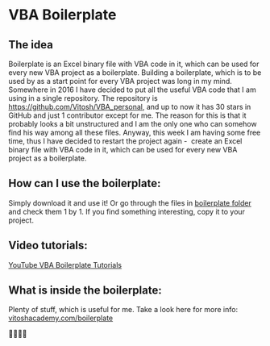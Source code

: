 # VBA Boilerplate

## The idea 
Boilerplate is an Excel binary file with VBA code in it, which can be used for every new VBA project as a boilerplate.
Building a boilerplate, which is to be used by as a start point for every VBA project was long in my mind. Somewhere in 2016 I have decided to put all the useful VBA code that I am using in a single repository. The repository is  https://github.com/Vitosh/VBA_personal, and up to now it has 30 stars in GitHub and just 1 contributor except for me. The reason for this is that it probably looks a bit unstructured and I am the only one who can somehow find his way among all these files. Anyway, this week I am having some free time, thus I have decided to restart the project again -  create an Excel binary file with VBA code in it, which can be used for every new VBA project as a boilerplate.

## How can I use the boilerplate:
Simply download it and use it! Or go through the files in [boilerplate folder](https://github.com/Vitosh/VBA_personal/tree/master/Boilerplate/Boilerplate%20VitoshAcademy) and check them 1 by 1. If you find something interesting, copy it to your project.

## Video tutorials:
[YouTube VBA Boilerplate Tutorials](https://www.youtube.com/playlist?list=PLHvb-qAb0DaE2WXKfOXXNNRkoW990S5lP)

## What is inside the boilerplate:
Plenty of stuff, which is useful for me. Take a look here for more info:
[vitoshacademy.com/boilerplate](https://www.vitoshacademy.com/boilerplate/)

:cactus::cat::dog::monkey:
